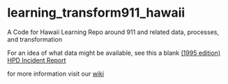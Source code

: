 # learning_transform911_hawaii
A Code for Hawaii Learning Repo around 911 and related data, processes, and transformation

For an idea of what data might be available, see this a blank [(1995 edition) HPD Incident Report](https://github.com/CodeforHawaii/learning_transform911_hawaii/blob/main/HPD-192%2C%207-95.pdf)


for more information visit our [wiki](https://github.com/CodeforHawaii/learning_transform911_hawaii/wiki)
